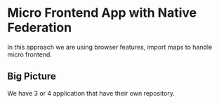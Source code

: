 # Micro Frontend App with Native Federation

In this approach we are using browser features, import maps to handle micro frontend.

## Big Picture
We have 3 or 4 application that have their own repository.
